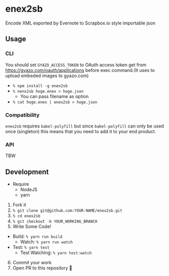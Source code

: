 # enex2sb
Encode XML exported by Evernote to Scrapbox.io style importable json

## Usage

### CLI

You should set `GYAZO_ACCESS_TOKEN` to OAuth access token get from https://gyazo.com/oauth/applications before exec command.(It uses to upload embeded images to gyazo.com)

- `% npm install -g enex2sb`
- `% nenx2sb hoge.enex > hoge.json`
  - You can pass filename as option
- `% cat hoge.enex | enex2sb > hoge.json`

### Compatibility

`enex2sb` requires `babel-polyfill` but since `babel-polyfill` can only be used
once (singleton) this means that you need to add it to your end product.

### API

TBW

## Development

- Require
  - NodeJS
  - yarn

1. Fork it
2. `% git clone git@github.com:YOUR-NAME/enex2sb.git`
3. `% cd enex2sb`
4. `% git checkout -b YOUR_WORKING_BRANCH`
5. Write Some Code!
  - Build: `% yarn run build`
    - Watch: `% yarn run watch`
  - Test: `% yarn test`
    - Test Watching: `% yarn test:watch`
6. Commit your work
7. Open PR to this repository 🎉
